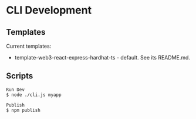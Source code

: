 # CLI Development

## Templates

Current templates:
- template-web3-react-express-hardhat-ts - default. See its README.md.

## Scripts

```
Run Dev
$ node ./cli.js myapp

Publish
$ npm publish
```
